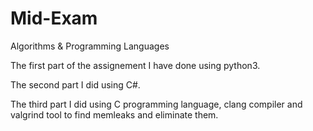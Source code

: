 # Mid-Exam
Algorithms &amp; Programming Languages

The first part of the assignement I have done using python3.

The second part I did using C#.

The third part I did using C programming language, clang compiler and valgrind tool to find memleaks and eliminate them.
